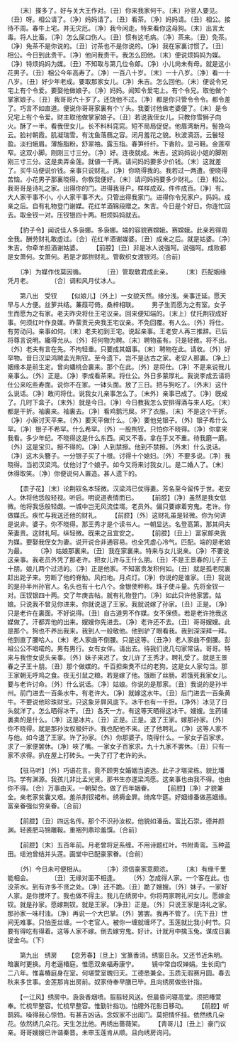 <!-- { "loadSidebar": true } -->
　　〔末〕搽多了。好与关大王作对。〔丑〕你来我家何干。〔末〕孙官人要见。〔丑〕呀。相公请了。〔净〕妈妈请了。〔丑〕看茶。〔净〕妈妈请。〔丑〕相公。接待不周。春牛上宅。并无灾厄。〔净〕我今闲走。特来看你这母狗。〔末〕出言太毒。将人比畜。〔净〕怎么屎口伤人。〔丑〕惯有这毛病。〔净〕茶来。〔丑〕免茶。〔净〕免茶不是你说的。〔丑〕讨茶也不是你说的。〔净〕我在家裏讨惯了。〔丑〕相公。今日到此贵干。〔净〕他问我贵干。我怎么回他。〔末〕便说烦妈妈为媒。〔净〕特烦妈妈为媒。〔丑〕不知取与第几位令郞。〔净〕小儿尙未有母。就是这小花男子。〔丑〕相公今年高寿了。〔净〕一百八十岁。〔末〕一十八岁。〔净〕看一十八岁。〔丑〕好少年老成。要取那家女儿。〔净〕朱吉。怎么回他。〔末〕便说令兄宅上有个令爱。要娶他做娘子。〔净〕妈妈。闻知令爱宅上。有个令兄。取他做个掌家娘子。〔丑〕我哥哥六十岁了。还饶他不过。〔净〕都是你只管令令令。都令差了。巧言不如直道。便说你哥哥家裏有个丫头。我要讨他做老婆便了。〔末〕是令兄宅上有个令爱。财主取他做掌家娘子。〔丑〕若说我侄女儿。只教你雪狮子向火。酥了一半。看我侄女儿。长不料料窕窕。短不局局促促。他眉湾新月。髻挽乌云。脸衬朝霞。肌凝瑞雪。有沈鱼落鴈之容。闭月羞花之貌。秋波滴沥。云鬟轻盈。淡扫蛾眉。薄施脂粉。舒翠袖。露玉指。春笋纤纤。下香阶。显弓鞋。金莲窄窄。这双小脚。刚刚三寸三分。〔净〕好。连夜就成。朱吉。这妈妈说小姐的脚刚刚三寸三分。这是卖弄金莲。就値一千两。请问妈妈要多少价钱。〔末〕这就差了。买牛马便说价钱。亲事只说财礼。〔净〕你晓得我的。我若过一两遭。便晓得苦恼。小花男子那裏晓得。你敎我便好。〔末〕请问妈妈要多少财礼。〔丑〕相公。我哥哥是诗礼之家。出得你的门。进得我哥户。样样成双。件件成百。〔净〕有。大人家干事不小。小人家干事不大。只管出得我家门。进得你令兄家户。妈妈。成亲之后。自有礼物登门谢媒。花红羊酒锦段赠之。朱吉。今日是个好日。你连忙回去。取金钗一对。压钗银四十两。相烦妈妈就去。 

　　【豹子令】闻说佳人多袅娜。多袅娜。端的容貌赛嫦娥。赛嫦娥。此亲若得周全我。酬劳财礼敢虚过。〔合〕花红羊酒谢媒婆。〔丑〕成亲之后。就是姑婆。〔净〕朱吉。你牵羊担酒谢姑婆。 
　　【前腔】〔丑〕非是冰人说强呵。说强呵。成败都是女萧何。女萧何。若是才郞拚财礼。管敎织女渡银河。〔合前〕 

　　〔净〕为媒作伐莫因循。　　　　〔丑〕管取敎君成此亲。 
　　〔末〕匹配姻缘凭月老。　　　　〔合〕调和风月仗冰人。 

　　第八出　受钗 
　　【似娘儿】〔外上〕一女貌天然。缘分浅。亲事迁延。愿天早与人方便。丝萝共结。蒹葭可倚。桑梓相联。 
　　男子生而愿为之有室。女子生而愿为之有家。老夫昨央将仕王宅议亲。回来便知端的。〔末上〕仗托荆钗成好事。何须红叶作良媒。昨蒙贡元央我王宅议亲。不免回覆。有人么。〔外〕将仕。有劳动问。亲事如何。〔末〕老夫初到王宅。说起亲事。王老安人再三推辞。已后将尊言说明。纔得允从。〔外〕将何物为聘。〔末〕聘物虽有。只是轻微。将不出。〔外〕老夫有言在先。不拘轻重。只要成其姻事。〔末〕聘物在此。请收。〔外〕好罕物。昔日汉梁鸿聘孟光荆钗。至今遗下。岂不是达古之家。老安人那裏。〔净上〕姻缘本是前生定。曾向蟠桃会裏来。那个在此。〔外〕是将仕。〔净〕不是来说我儿亲事么。〔外〕正是。〔净〕李成看茶来。将仕公。外日多蒙厚礼。我说李成去请将仕公来吃些寿面。说你不在家。一钵头面。放了三日。把与狗吃了。〔外末〕这什么说话。〔净〕敢问将仕。说我女儿亲事怎么了。〔末外〕亲事已成了。〔净〕旣成了。几时下盒子。〔末外〕就是今日。〔净〕今日教我怎么安排得酒与来人吃。〔末〕都是干折。袖裏来。袖裏去。〔净〕看鸡鹅污屎。坏了衣服。〔末〕不是这个干折。〔净〕小厮讨天平来。〔外〕要天平做什么。〔净〕要他兑银子。〔外〕银子希什么罕。〔净〕银子不希罕。什么希罕。〔外〕一股荆钗。只怕你不晓得。〔净〕你拿来我看。多少年纪。不晓得这是什么东西。闻又不香。拿在手又不重。待我磨一磨。〔外〕这是宝贝。擦不得的。〔净〕人到禁擦。他到不禁擦。〔外末〕什么说话。〔净〕这木头簪子。一分银子买了十根。讨得十个媳妇。〔外〕不要多说。〔净〕我晓得。当初汉梁鸿。仗他讨了个娘子。如今又将来讨我女儿。是二婚人了。〔末〕休得取笑。〔净〕你便说何人置造。甚人遗下的。 

　　【柰子花】〔末〕论荆钗名本轻微。汉梁鸿已仗得妻。芳名至今留传于世。老安人。休将他恁般轻视。听启。明说道表情而已。 
　　【前腔】〔净〕虽然是我女低微。他将我恁般轻觑。一城中岂无风流佳壻。老员外。偏只要嫁着穷鬼。老许。你做媒氏。疾忙与我送还他的财礼。 
　　【前腔】〔外〕这财礼虽是轻微。你为何讲是说非。婆子。你不晓得。那王秀才是个读书人。一朝显达。名登高第。那其间夫荣妻贵。这财礼呵。纵轻微。旣来之且宜安之。 
　　【前腔】〔丑上〕富家郞央我为媒。要娶我侄女为妻。说开说合非通容易。也全凭虚心冷气。匹配。端的是老娘为最。 
　　〔净〕姑娘那裏来。〔丑〕我在家裏来。特来与女儿说亲。〔净〕不要说这亲事。我老员外凭了那老许。把女儿许与王什么朋。〔丑〕不是王景春的儿子王十朋。娘儿两个过活的。〔净〕正是他家。不知富贵发积何如。〔丑〕就是孤老院裏赶出跎子来。穷断了他的脊觔。风扫地。月点灯。〔净〕你说的是谁家。〔丑〕我说的是孙半州孙官人。名头也有十七八个。金银使秤称。珠子使斗量。先将金钗一对。压钗银四十两。交了年庚吉帖。就有礼物登门。〔净〕如此只许他家罢。姑娘。只说我不曾见你进来。你就说退了王家。我就说嫁了孙家。〔丑〕正是。〔净〕只是老许在裏面。不好说得。〔丑〕自古道男不作媒。女不保债。若是老许抢我这媒做了。汗都弄他的出来。嫂嫂你先进去。〔净〕老许还不去。〔丑〕哥哥嫂嫂。此是那个。狗也不养出我来。我到人一般敬他。他到驴了眼看我。我到深深拜一拜。他到直了腰哈人。〔末〕老人家曲不倒腰。只是这等。〔丑净〕老人家曲不倒腰。彭祖公公不唱喏的。男有男行。女有女伴。请出去。待我们说几句家常话。哥哥。特来与我侄女说头亲事。〔外〕妹子来迟了。女儿许了王秀才。聘礼受了。就是王景春之子王十朋。〔丑〕那个做媒的。千百担柴煑不烂的老狗。这是女人家勾当。那王家朝无呼鸡之食。夜无引鼠之粮。若是嫁了他。饿断了丝肠。若饿死我家女儿。要与老许讨命。〔外〕什么说话。〔净〕姑娘。你说的是那家。〔丑〕我说的是孙半州。前门进去一百条水牛。有老许大。〔净〕就嫁这水牛。〔丑〕后门进去一百条黄牛。不要说他珍珠财宝。只这象牙屛风底下。冰干也有一千担。〔净外〕冰见了日头就洋了。怎么晒得冰干。〔丑〕各天一方。有这等天晒得这冰干。嫂嫂。生药铺裏卖的是什么。〔净〕这是冰片。〔丑〕正是。正是。退了王家。嫁那孙家。〔外〕你不晓得。就是那孙汝权极奸诈。我也配他不来。还了他聘礼。〔净〕这等人家不与他。如今退了王家。许了孙家。〔外〕你那婆子。晓得什么。一家女子百家求。求了一家便罢休。〔净〕唊了嘴。一家女子百家求。九十九家不罢休。〔丑〕只有一家不求得。扒在屋上打砖头。一失了打了老许的头。 

　　【驻马听】〔外〕巧语花言。竟不顾男女婚姻当遴选。此子才堪梁栋。貌比璠玙。学有渊源。我孩儿非比孟光贤。那书生亦遂梁鸿愿。这亲事也由我不得。也由你不得。〔合〕万事由天。一朝契合。做了百年姻眷。 
　　【前腔】〔净〕才貌兼全。亲老家贫囊又艰。羞杀荆钗裙布。绣褥金屛。绮席华筵。好姻缘番做恶姻缘。富亲眷强似穷亲眷。〔合前〕 

　　【前腔】〔丑〕四远名传。那个不识孙汝权。他貌如潘岳。富比石崇。德并颜渊。轻裘肥马锦雕鞍。重裀列鼎珍羞馔。〔合前〕 

　　【前腔】〔末〕五百年前。月老曾将足系缠。不用诗题红叶。书附靑鸾。玉种蓝田。瑶池曾结并头莲。画堂中已配豪家眷。〔合前〕 

　　〔外〕今日未可便相从。　　　　〔净〕须信豪家意颇浓。 
　　〔末〕有缘千里能相会。　　　　〔丑〕无缘对面不相逢。 
　　〔外〕怎成得人家。一个客在此。也没茶水。到有许多不贤之处。〔净〕还不跪。〔丑〕跪了嫂嫂。〔外〕妹子。一家好人家。是你搅坏了。我也做不得主。我儿在绣房中。你将两家聘礼问女儿。愿嫁金钗。就是孙家。愿嫁荆钗。就是王家。〔净丑〕正是。〔外〕只说王家是诗礼之家。那孙家一味村浊。〔净〕再说一个大巴掌。〔外〕罢罢。我再不管了。〔先下丑〕世间无难事。只怕歪丝缠。一个老官人。被你一缠就缠坏了。玉莲就比我小时节。只要有得吃有得着。这等人家不嫁。倒去嫁穷鬼。好计。计就月中擒玉兔。谋成日裏捉金乌。〔下〕 

　　第九出　绣房 
　　【恋芳春】〔旦上〕宝篆香消。绣窗日永。又还节近朱明。暗裏时更换。月老逼椿庭。惟愿双亲福寿康宁。 
　　镜中常自叹婵娟。生长闺门二八年。惟喜椿庭身在室。何堪萱室魄归天。工德悉兼全。玉质无瑕赛月圆。春去秋来多世事。金莲那肯出房前。奴家侍奉早膳已毕。且向绣房做些针指。 

　　【一江风】绣房中。袅袅香烟喷。翦翦轻风送。但晨昏问寝高堂。须把椿萱奉。忙梳早整容。忙梳早整容。惟勤针指功。怕牕外花影日移动。 
　　【前腔】听鹊鸦。噪得我心惊怕。有甚吉凶话。念奴家不出闺门。莫把情怀挂。依然绣几朵花。依然绣几朵花。天生怎比他。再绣出蔷薇架。 
　　【靑哥儿】〔丑上〕豪门议亲。哥哥嫂嫂已许谐秦晋。未审玉莲肯从顺。且向绣房询问。 
